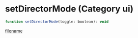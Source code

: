 # setDirectorMode (Category ui)

```js
function setDirectorMode(toggle: boolean): void
```

[filename](setDirectorMode_m.md ':include')